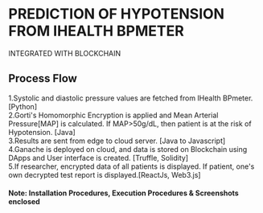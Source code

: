 # PREDICTION OF HYPOTENSION FROM IHEALTH BPMETER
INTEGRATED WITH BLOCKCHAIN

<h2>Process Flow</h2>
1.Systolic and diastolic pressure values are fetched from IHealth BPmeter. [Python]<br>
2.Gorti's Homomorphic Encryption is applied and Mean Arterial Pressure[MAP] is calculated. If MAP>50g/dL, then patient is at the risk of Hypotension. [Java]<br>
3.Results are sent from edge to cloud server. [Java to Javascript]<br>
4.Ganache is deployed on cloud, and data is stored on Blockchain using DApps and User interface is created. [Truffle, Solidity]<br>
5.If researcher, encrypted data of all patients is displayed. If patient, one's own decrypted test report is displayed.[ReactJs, Web3.js]<br>


<h4>Note: Installation Procedures, Execution Procedures & Screenshots enclosed</h4>

